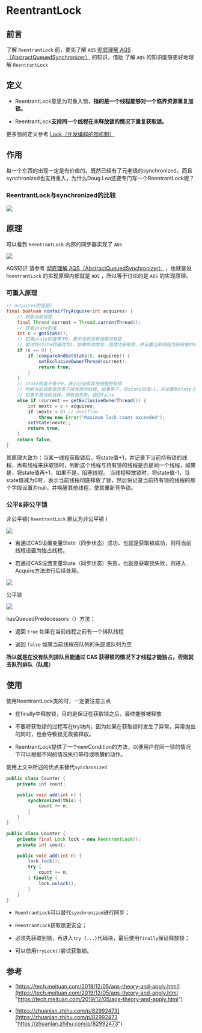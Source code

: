 # ReentrantLock

## 前言

了解 `ReentrantLock` 前，要先了解 `AQS` [彻底理解 AQS（AbstractQueuedSynchronizer）](../../彻底理解%20AQS（AbstractQueuedSynchro/彻底理解%20AQS（AbstractQueuedSynchronizer）.md> "彻底理解 AQS（AbstractQueuedSynchronizer）") 的知识，借助 了解 `AQS` 的知识能够更好地理解 `ReentrantLock`

## 定义

*   ReentrantLock意思为可重入锁，**指的是一个线程能够对一个临界资源重复加锁。**

*   ReentrantLock**支持同一个线程在未释放锁的情况下重复获取锁。**

更多锁的定义参考 [Lock（并发编程的锁机制）](../Lock（并发编程的锁机制）/Lock（并发编程的锁机制）.md "Lock（并发编程的锁机制）")

## 作用

每一个东西的出现一定是有价值的。既然已经有了元老级的synchronized，而且synchronized也支持重入，为什么Doug Lea还要专门写一个ReentrantLock呢？

### ReentrantLock与synchronized的比较

![](image/image_D5lG-p4i-V.png)

## 原理

可以看到 `ReentrantLock` 内部的同步器实现了 `AQS`&#x20;

![](image/image_4jwVrWsb8J.png)

AQS知识 请参考 [彻底理解 AQS（AbstractQueuedSynchronizer）](../../彻底理解%20AQS（AbstractQueuedSynchro/彻底理解%20AQS（AbstractQueuedSynchronizer）.md> "彻底理解 AQS（AbstractQueuedSynchronizer）") ，也就是说 `ReentrantLock` 的实现原理内部就是 `AQS` ，所以等于讨论的是 `AQS` 的实现原理。

### 可重入原理

```java
// acquires的值是1
final boolean nonfairTryAcquire(int acquires) {
    // 获取当前线程
    final Thread current = Thread.currentThread();
    // 获取state的值
    int c = getState();
    // 如果state的值等于0，表示当前没有线程持有锁
    // 尝试将state的值改为1，如果修改成功，则成功获取锁，并设置当前线程为持有锁的线程，返回true
    if (c == 0) {
        if (compareAndSetState(0, acquires)) {
            setExclusiveOwnerThread(current);
            return true;
        }
    }
    // state的值不等于0，表示已经有其他线程持有锁
    // 判断当前线程是否等于持有锁的线程，如果等于，将state的值+1，并设置到state上，获取锁成功，返回true
    // 如果不是当前线程，获取锁失败，返回false
    else if (current == getExclusiveOwnerThread()) {
        int nextc = c + acquires;
        if (nextc < 0) // overflow
            throw new Error("Maximum lock count exceeded");
        setState(nextc);
        return true;
    }
    return false;
} 
```

其原理大致为：当某一线程获取锁后，将state值+1，并记录下当前持有锁的线程，再有线程来获取锁时，判断这个线程与持有锁的线程是否是同一个线程，如果是，将state值再+1，如果不是，阻塞线程。 当线程释放锁时，将state值-1，当state值减为0时，表示当前线程彻底释放了锁，然后将记录当前持有锁的线程的那个字段设置为null，并唤醒其他线程，使其重新竞争锁。

### 公平&非公平锁

非公平锁( `ReentrantLock`  默认为非公平锁 )

![](image/image_7rDxg_XK6P.png)

*   若通过CAS设置变量State（同步状态）成功，也就是获取锁成功，则将当前线程设置为独占线程。

*   若通过CAS设置变量State（同步状态）失败，也就是获取锁失败，则进入Acquire方法进行后续处理。

![](image/image_gDptoM_WpI.png)

公平锁

![](image/image_GyV4xkeRpY.png)

hasQueuedPredecessors（）方法：

*   返回  `true`  如果在当前线程之前有一个排队线程

*   返回  `false` 如果当前线程在队列的头部或队列为空&#x20;

**所以就是在没有队列排队且能通过 CAS 获得锁的情况下才线程才能独占，否则就去队列排队（队尾）**

## 使用

使用ReentrantLock类的时，一定要注意三点&#x20;

*   在finally中释放锁，目的是保证在获取锁之后，最终能够被释放

*   不要将获取锁的过程写在try块内，因为如果在获取锁时发生了异常，异常抛出的同时，也会导致锁无故被释放。

*   ReentrantLock提供了一个newCondition的方法，以便用户在同一锁的情况下可以根据不同的情况执行等待或唤醒的动作。

使用上文中所述的优点来替代`synchronized `

```java
public class Counter {
    private int count;

    public void add(int n) {
        synchronized(this) {
            count += n;
        }
    }
}
```

```java
public class Counter {
    private final Lock lock = new ReentrantLock();
    private int count;

    public void add(int n) {
        lock.lock();
        try {
            count += n;
        } finally {
            lock.unlock();
        }
    }
}
```

*   `ReentrantLock`可以替代`synchronized`进行同步；

*   `ReentrantLock`获取锁更安全；

*   必须先获取到锁，再进入`try {...}`代码块，最后使用`finally`保证释放锁；

*   可以使用`tryLock()`尝试获取锁。

## 参考&#x20;

*   [https://tech.meituan.com/2019/12/05/aqs-theory-and-apply.html](https://tech.meituan.com/2019/12/05/aqs-theory-and-apply.html "https://tech.meituan.com/2019/12/05/aqs-theory-and-apply.html")

*   [https://zhuanlan.zhihu.com/p/82992473](https://zhuanlan.zhihu.com/p/82992473 "https://zhuanlan.zhihu.com/p/82992473")
